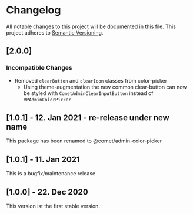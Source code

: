 # Changelog

All notable changes to this project will be documented in this file. This project adheres to [Semantic Versioning](https://semver.org/spec/v2.0.0.html).

## [2.0.0]

### Incompatible Changes

- Removed `clearButton` and `clearIcon` classes from color-picker
    - Using theme-augmentation the new common clear-button can now be styled with `CometAdminClearInputButton` instead of `VPAdminColorPicker`

## [1.0.1] - 12. Jan 2021 - re-release under new name

This package has been renamed to @comet/admin-color-picker

## [1.0.1] - 11. Jan 2021

This is a bugfix/maintenance release

## [1.0.0] - 22. Dec 2020

This version ist the first stable version.
